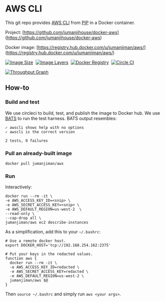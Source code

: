 AWS CLI
=======

This git repo provides [AWS CLI](http://aws.amazon.com/cli/)
from [PIP](https://pypi.python.org/pypi/awscli) in a Docker container.

Project: [https://github.com/jumanjihouse/docker-aws]
(https://github.com/jumanjihouse/docker-aws)

Docker image: [https://registry.hub.docker.com/u/jumanjiman/aws/]
(https://registry.hub.docker.com/u/jumanjiman/aws/)

[![Image Size](https://img.shields.io/imagelayers/image-size/jumanjiman/aws/latest.svg)](https://imagelayers.io/?images=jumanjiman/aws:latest 'View image size and layers')&nbsp;
[![Image Layers](https://img.shields.io/imagelayers/layers/jumanjiman/aws/latest.svg)](https://imagelayers.io/?images=jumanjiman/aws:latest 'View image size and layers')&nbsp;
[![Docker Registry](https://img.shields.io/docker/pulls/jumanjiman/aws.svg)](https://registry.hub.docker.com/u/jumanjiman/aws)&nbsp;
[![Circle CI](https://circleci.com/gh/jumanjihouse/docker-aws.png?circle-token=5303a3a083c3d19463bbd1b08937b24b3417d70e)](https://circleci.com/gh/jumanjihouse/docker-aws/tree/master 'View CI builds')

[![Throughput Graph](https://graphs.waffle.io/jumanjihouse/docker-aws/throughput.svg)](https://waffle.io/jumanjihouse/docker-aws/metrics)


How-to
------

### Build and test

We use circleci to build, test, and publish the image to Docker hub.
We use [BATS](https://github.com/sstephenson/bats) to run the test harness.
BATS output resembles:

    ✓ awscli shows help with no options
    ✓ awscli is the correct version

    2 tests, 0 failures


### Pull an already-built image

    docker pull jumanjiman/aws


### Run

Interactively:

    docker run --rm -it \
    -e AWS_ACCESS_KEY_ID=<snip> \
    -e AWS_SECRET_ACCESS_KEY=<snip> \
    -e AWS_DEFAULT_REGION=us-west-2  \
    --read-only \
    --cap-drop all \
    jumanjiman/aws ec2 describe-instances

As a simplification, add this to your `~/.bashrc`:

    # Use a remote docker host.
    export DOCKER_HOST='tcp://192.168.254.162:2375'

    # Put your keys in the redacted values.
    function aws {
      docker run --rm -it \
      -e AWS_ACCESS_KEY_ID=redacted \
      -e AWS_SECRET_ACCESS_KEY=redacted \
      -e AWS_DEFAULT_REGION=us-west-2 \
      jumanjiman/aws $@
    }

Then `source ~/.bashrc` and simply run `aws <your args>`.
